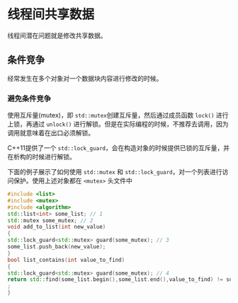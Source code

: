 <!--
 * @Author: Loren
 * @Date: 2022-04-22 17:07:18
 * @LastEditTime: 2022-04-22 17:18:41
 * @FilePath: /c_plus_plus_book/gitbook/concurrency_3.md
 * @Description: 
 * 
 * Copyright (c) 2022 by Loren, All Rights Reserved. 
-->

# 线程间共享数据

线程间潜在问题就是修改共享数据。

## 条件竞争
经常发生在多个对象对一个数据块内容进行修改的时候。

### 避免条件竞争
使用互斥量(mutex)，即 `std::mutex`创建互斥量，然后通过成员函数 `lock()` 进行上锁，再通过 `unlock()` 进行解锁。但是在实际编程的时候，不推荐去调用，因为调用就意味着在出口必须解锁。

C++11提供了一个 `std::lock_guard`，会在构造对象的时候提供已锁的互斥量，并在析构的时候进行解锁。

下面的例子展示了如何使用 `std::mutex` 和 `std::lock_guard`，对一个列表进行访问保护。使用上述对象都在 `<mutex>` 头文件中

```C++
#include <list>
#include <mutex>
#include <algorithm>
std::list<int> some_list; // 1
std::mutex some_mutex; // 2
void add_to_list(int new_value)
{
std::lock_guard<std::mutex> guard(some_mutex); // 3
some_list.push_back(new_value);
}
bool list_contains(int value_to_find)
{
std::lock_guard<std::mutex> guard(some_mutex); // 4
return std::find(some_list.begin(),some_list.end(),value_to_find) != some_list.end()
;
}
```